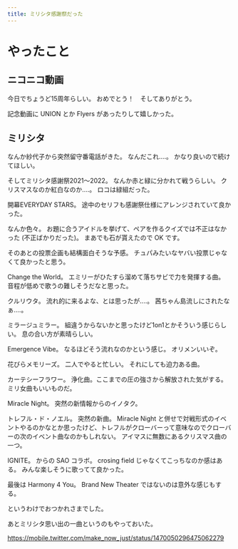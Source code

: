 ```yaml
---
title: ミリシタ感謝祭だった
---
```


# やったこと

## ニコニコ動画

今日でちょうど15周年らしい。
おめでとう！　そしてありがとう。

記念動画に UNION とか Flyers があったりして嬉しかった。

## ミリシタ

なんか紗代子から突然留守番電話がきた。
なんだこれ‥‥。
かなり良いので続けてほしい。

そしてミリシタ感謝祭2021〜2022。
なんか赤と緑に分かれて戦うらしい。
クリスマスなのか紅白なのか‥‥。
ロコは緑組だった。

開幕EVERYDAY STARS。
途中のセリフも感謝祭仕様にアレンジされていて良かった。

なんか色々。
お題に合うアイドルを挙げて、ペアを作るクイズでは不正はなかった (不正ばかりだった)。
まあでも石が貰えたので OK です。

そのあとの投票企画も結構面白そうな予感。
チュパみたいなヤバい投票じゃなくて良かったと思う。

Change the World。
エミリーがひたすら溜めて落ちサビで力を発揮する曲。
音程が低めで歌うの難しそうだなと思った。

クルリウタ。
流れ的に来るよな、とは思ったが‥‥。
茜ちゃん島流しにされたなぁ‥‥。

ミラージュミラー。
組違うからないかと思ったけど1on1とかそういう感じらしい。
息の合い方が素晴らしい。

Emergence Vibe。
なるほどそう流れなのかという感じ。
オリメンいいぞ。

花びらメモリーズ。
二人でやると忙しい。
それにしても迫力ある曲。

カーテシーフラワー。
浄化曲。ここまでの圧の強さから解放された気がする。
ミリ女曲もいいものだ。

Miracle Night。
突然の新情報からのイノタク。

トレフル・ド・ノエル。
突然の新曲。
Miracle Night と併せで対戦形式のイベントやるのかなとか思ったけど、トレフルがクローバーって意味なのでクローバーの次のイベント曲なのかもしれない。
アイマスに無数にあるクリスマス曲の一つ。

IGNITE。
からの SAO コラボ。
crosing field じゃなくてこっちなのか感はある。
みんな楽しそうに歌ってて良かった。

最後は Harmony 4 You。
Brand New Theater ではないのは意外な感じもする。

というわけでおつかれさまでした。

あとミリシタ思い出の一曲というのもやっておいた。

<https://mobile.twitter.com/make_now_just/status/1470050296475062279>
